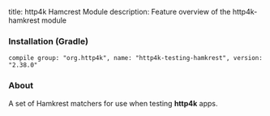 title: http4k Hamcrest Module
description: Feature overview of the http4k-hamkrest module

### Installation (Gradle)
```compile group: "org.http4k", name: "http4k-testing-hamkrest", version: "2.38.0"```

### About

A set of Hamkrest matchers for use when testing **http4k** apps.

<script src="https://gist-it.appspot.com/https://github.com/http4k/http4k/blob/master/src/docs/guide/modules/hamkrest/example.kt"></script>
